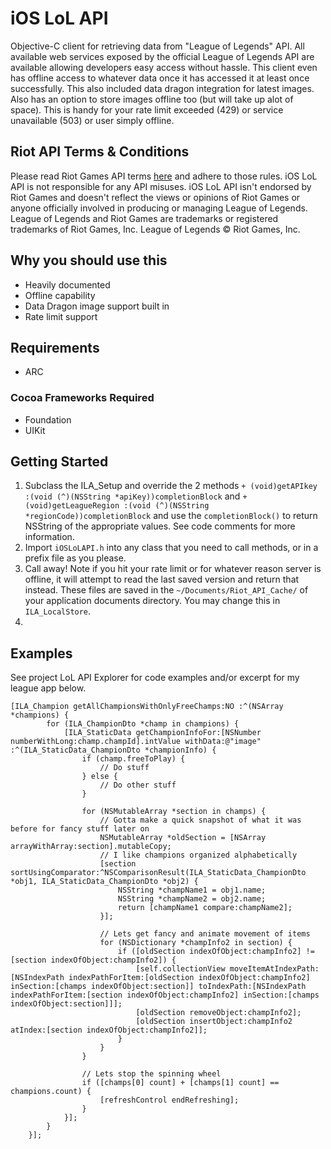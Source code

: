 # iOS LoL API

Objective-C client for retrieving data from "League of Legends" API. All available web services exposed by the official League of Legends API are available allowing developers easy access without hassle. This client even has offline access to whatever data once it has accessed it at least once successfully. This also included data dragon integration for latest images. Also has an option to store images offline too (but will take up alot of space). This is handy for your rate limit exceeded (429) or service unavailable (503) or user simply offline.

## Riot API Terms & Conditions
Please read Riot Games API terms [here](https://developer.riotgames.com/terms) and adhere to those rules. iOS LoL API is not responsible for any API misuses. iOS LoL API isn't endorsed by Riot Games and doesn't reflect the views or opinions of Riot Games or anyone officially involved in producing or managing League of Legends. League of Legends and Riot Games are trademarks or registered trademarks of Riot Games, Inc. League of Legends © Riot Games, Inc.

## Why you should use this
- Heavily documented
- Offline capability
- Data Dragon image support built in
- Rate limit support

## Requirements
- ARC

### Cocoa Frameworks Required
- Foundation
- UIKit

## Getting Started

1. Subclass the ILA_Setup and override the 2 methods `+ (void)getAPIkey :(void (^)(NSString *apiKey))completionBlock` and `+ (void)getLeagueRegion :(void (^)(NSString *regionCode))completionBlock` and use the `completionBlock()` to return NSString of the appropriate values. See code comments for more information.
2. Import `iOSLoLAPI.h` into any class that you need to call methods, or in a prefix file as you please.
3. Call away! Note if you hit your rate limit or for whatever reason server is offline, it will attempt to read the last saved version and return that instead. These files are saved in the `~/Documents/Riot_API_Cache/` of your application documents directory. You may change this in `ILA_LocalStore`.
4. 
## Examples
See project LoL API Explorer for code examples and/or excerpt for my league app below.

```
[ILA_Champion getAllChampionsWithOnlyFreeChamps:NO :^(NSArray *champions) {
        for (ILA_ChampionDto *champ in champions) {
            [ILA_StaticData getChampionInfoFor:[NSNumber numberWithLong:champ.champId].intValue withData:@"image" :^(ILA_StaticData_ChampionDto *championInfo) {
                if (champ.freeToPlay) {
                    // Do stuff
                } else {
                    // Do other stuff
                }
                
                for (NSMutableArray *section in champs) {
                    // Gotta make a quick snapshot of what it was before for fancy stuff later on
                    NSMutableArray *oldSection = [NSArray arrayWithArray:section].mutableCopy;
                    // I like champions organized alphabetically
                    [section sortUsingComparator:^NSComparisonResult(ILA_StaticData_ChampionDto *obj1, ILA_StaticData_ChampionDto *obj2) {
                        NSString *champName1 = obj1.name;
                        NSString *champName2 = obj2.name;
                        return [champName1 compare:champName2];
                    }];
                    
                    // Lets get fancy and animate movement of items
                    for (NSDictionary *champInfo2 in section) {
                        if ([oldSection indexOfObject:champInfo2] != [section indexOfObject:champInfo2]) {
                            [self.collectionView moveItemAtIndexPath:[NSIndexPath indexPathForItem:[oldSection indexOfObject:champInfo2] inSection:[champs indexOfObject:section]] toIndexPath:[NSIndexPath indexPathForItem:[section indexOfObject:champInfo2] inSection:[champs indexOfObject:section]]];
                            [oldSection removeObject:champInfo2];
                            [oldSection insertObject:champInfo2 atIndex:[section indexOfObject:champInfo2]];
                        }
                    }
                }
                
                // Lets stop the spinning wheel
                if ([champs[0] count] + [champs[1] count] == champions.count) {
                    [refreshControl endRefreshing];
                }
            }];
        }
    }];
```
